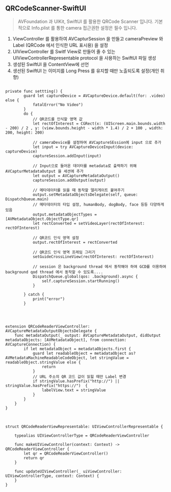 ## QRCodeScanner-SwiftUI

> AVFoundation 과 UIKit, SwiftUI 를 활용한 QRCode Scanner 입니다.
> 기본적으로 Info.plist 를 통한 camera 접근권한 설정은 필수 입니다.


1. ViewController 를 활용하여 AVCapturSession 을 만들고 cameraPreview 와 Label (QRCode 에서 인식한 URL 표시용) 을 설정
2. UIViewController 를 Switf View로 만들어 줄 수 있는 UIViewControllerRepresentable protocol 을 사용하는 SwiftUI 파일 생성
3. 생성된 SwiftUI 을 ContentView에 선언
4. 생선된 SwiftUI 는 이미지를 Long Press 를 유지할 때만 노출되도록 설정(개인 취향)

<pre>
<code>
private func settting() {
        guard let captureDevice = AVCaptureDevice.default(for: .video) else {
            fatalError("No Video")
        }
        do {
            // QR코드를 인식할 영역 값
            let rectOfInterest = CGRect(x: (UIScreen.main.bounds.width - 200) / 2 , y: (view.bounds.height - width * 1.4) / 2 + 100 , width: 200, height: 200)
            
            // cameraDevice를 설정하여 AVCaptureSEssion에 input 으로 추가
            let input = try AVCaptureDeviceInput(device: captureDevice)
            captureSession.addInput(input)
            
            // Input으로 들어온 데이터를 metadata로 출력하기 위해 AVCapturMetadataOutput 을 세션에 추가
            let output = AVCaptureMetadataOutput()
            captureSession.addOutput(output)
            
            // 메타데이터를 읽을 때 동작할 델리게이트 붙여주기
            output.setMetadataObjectsDelegate(self, queue: DispatchQueue.main)
            // 메타데이터의 타입 설정, humanBody, dogBody, face 등등 다양하게 있음
            output.metadataObjectTypes = [AVMetadataObject.ObjectType.qr]
            let rectConverted = setVideoLayer(rectOfInterest: rectOfInterest)
            
            // QR코드 인식 영역 설정
            output.rectOfInterest = rectConverted
            
            // QR코드 인식 영역 프레임 그리기
            setGuideCrossLineView(rectOfInterest: rectOfInterest)
            
            // session 은 background thread 에서 동작해야 하여 GCD를 이용하여 background qod thread 에서 동작할 수 있도록....
            DispatchQueue.global(qos: .background).async {
                self.captureSession.startRunning()
            }
            
        } catch {
            print("error")
        }
        
</code>
</pre>

<pre>
<code>
extension QRCodeReaderViewController: AVCaptureMetadataOutputObjectsDelegate {
    func metadataOutput(_ output: AVCaptureMetadataOutput, didOutput metadataObjects: [AVMetadataObject], from connection: AVCaptureConnection) {
        if let metadataObject = metadataObjects.first {
            guard let readableObject = metadataObject as? AVMetadataMachineReadableCodeObject, let stringValue = readableObject.stringValue else {
                return
            }
            // URL 주소의 QR 코드 값이 읽힐 때만 Label 변경
            if stringValue.hasPrefix("http://") || stringValue.hasPrefix("https://")  {
                labelView.text = stringValue
            }
        }
    }
}
</code>
</pre>


<pre>
<code>
struct QRCodeReaderViewRepresentable: UIViewControllerRepresentable {
    
    typealias UIViewControllerType = QRCodeReaderViewController
    
    func makeUIViewController(context: Context) -> QRCodeReaderViewController {
        let qr = QRCodeReaderViewController()
        return qr
    }
    
    func updateUIViewController(_ uiViewController: UIViewControllerType, context: Context) {
    }
}
</code>
</pre>
